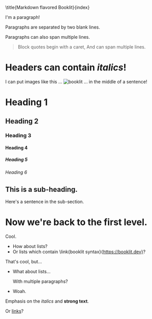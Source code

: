 \title{Markdown flavored Booklit}{index}

I'm a paragraph!

Paragraphs are separated by two blank lines.

Paragraphs can also
span multiple lines.

> Block quotes begin with a caret,
> And can span multiple lines.

# Headers can contain *italics*!

I can put images like this ... ![booklit](https://vito.github.io/booklit/css/images/booklit.svg) ... in the middle of a sentence!

# Heading 1
## Heading 2
### Heading 3
#### Heading 4
##### Heading 5
###### Heading 6

## This is a sub-heading.

Here's a sentence in the sub-section.

# Now we're back to the first level.

Cool.

* How about lists?
* Or lists which contain \link{booklit syntax}{https://booklit.dev}?

That's cool, but...

* What about lists...
  
  With multiple paragraphs?
* Woah.

Emphasis on the *italics* and **strong text**.

Or [links](https://google.com)?
